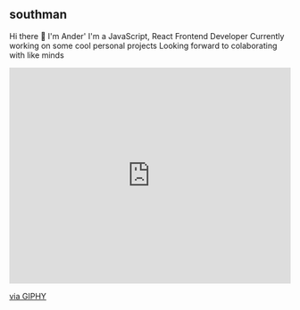 ## southman
Hi there 👋
I'm Ander'
I'm a JavaScript, React Frontend Developer Currently working on some cool personal projects
Looking forward to colaborating with like minds

<picture>
<div style="width:100%;height:0;padding-bottom:77%;position:relative;"><iframe src="https://giphy.com/embed/3E2cPlvPv37TkNPmNk" width="100%" height="100%" style="position:absolute" frameBorder="0" class="giphy-embed" allowFullScreen></iframe></div><p><a href="https://giphy.com/stickers/omibu-pc-rupert-mibu-3E2cPlvPv37TkNPmNk">via GIPHY</a></p>
</picture>


